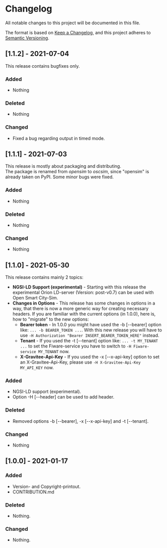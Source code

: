 # Changelog
All notable changes to this project will be documented in this file.

The format is based on [Keep a Changelog](https://keepachangelog.com/en/1.0.0/),
and this project adheres to [Semantic Versioning](https://semver.org/spec/v2.0.0.html).

## [1.1.2] - 2021-07-04
This release contains bugfixes only.

### Added
- Nothing

### Deleted
- Nothing

### Changed
- Fixed a bug regarding output in timed mode.

## [1.1.1] - 2021-07-03
This release is mostly about packaging and distributing.  
The package is renamed from _opensim_ to _oscsim_, since "opensim" is already taken on PyPI.
Some minor bugs were fixed.

### Added
- Nothing

### Deleted
- Nothing

### Changed
- Nothing

## [1.1.0] - 2021-05-30
This release contains mainly 2 topics:
* **NGSI-LD Support (experimental)** - Starting with this release the experimental Orion LD-server (Version: post-v0.7) can be used with Open Smart City-Sim.
* **Changes in Options** - This release has some changes in options in a way, that there is now a more generic way for creating necessary headers. If you are familiar with the current options (in 1.0.0), here is, how to "migrate" to the new options:
  * **Bearer token** - In 1.0.0 you might have used the -b [--bearer] option like: `... -b BEARER_TOKEN ...`. With this new release you will have to use `-H Authorization "Bearer INSERT_BEARER_TOKEN_HERE"` instead.
  * **Tenant** - If you used the -t [--tenant] option like: `... -t MY_TENANT ...` to set the Fiware-service you have to switch to `-H Fiware-service MY_TENANT` now.
  * **X-Gravitee-Api-Key** - If you used the -x [--x-api-key] option to set an X-Gravitee-Api-Key, please use `-H X-Gravitee-Api-Key MY_API_KEY` now.

### Added
- NGSI-LD support (experimental).
- Option -H [--header] can be used to add header.

### Deleted
- Removed options -b [--bearer], -x [--x-api-key] and -t [--tenant].

### Changed
- Nothing

## [1.0.0] - 2021-01-17
### Added
- Version- and Copyright-printout.
- CONTRIBUTION.md

### Deleted
- Nothing.

### Changed
- Nothing.
